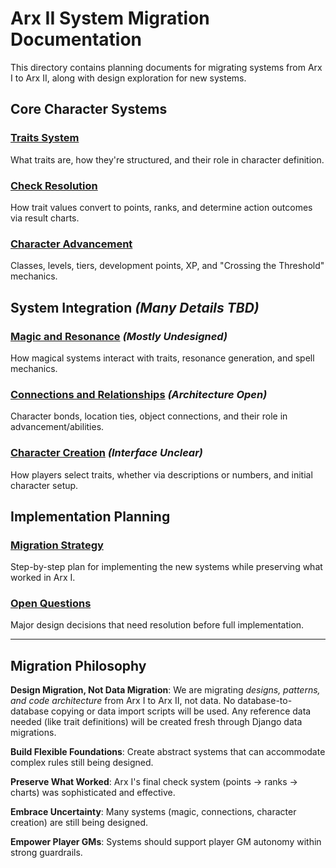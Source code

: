 # Arx II System Migration Documentation

This directory contains planning documents for migrating systems from Arx I to Arx II, along with design exploration for new systems.

## Core Character Systems

### [Traits System](traits-overview.md)
What traits are, how they're structured, and their role in character definition.

### [Check Resolution](check-resolution.md)
How trait values convert to points, ranks, and determine action outcomes via result charts.

### [Character Advancement](advancement.md)
Classes, levels, tiers, development points, XP, and "Crossing the Threshold" mechanics.

## System Integration *(Many Details TBD)*

### [Magic and Resonance](magic-integration.md) *(Mostly Undesigned)*
How magical systems interact with traits, resonance generation, and spell mechanics.

### [Connections and Relationships](connections-integration.md) *(Architecture Open)*
Character bonds, location ties, object connections, and their role in advancement/abilities.

### [Character Creation](character-creation.md) *(Interface Unclear)*
How players select traits, whether via descriptions or numbers, and initial character setup.

## Implementation Planning

### [Migration Strategy](migration-plan.md)
Step-by-step plan for implementing the new systems while preserving what worked in Arx I.

### [Open Questions](open-questions.md)
Major design decisions that need resolution before full implementation.

---

## Migration Philosophy

**Design Migration, Not Data Migration**: We are migrating *designs, patterns, and code architecture* from Arx I to Arx II, not data. No database-to-database copying or data import scripts will be used. Any reference data needed (like trait definitions) will be created fresh through Django data migrations.

**Build Flexible Foundations**: Create abstract systems that can accommodate complex rules still being designed.

**Preserve What Worked**: Arx I's final check system (points → ranks → charts) was sophisticated and effective.

**Embrace Uncertainty**: Many systems (magic, connections, character creation) are still being designed.

**Empower Player GMs**: Systems should support player GM autonomy within strong guardrails.
